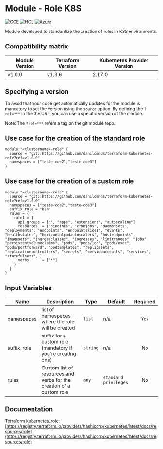 # Module - Role K8S
[![COE](https://img.shields.io/badge/Created%20By-CCoE-blue)]()
[![HCL](https://img.shields.io/badge/language-HCL-blueviolet)](https://www.terraform.io/)
[![Azure](https://img.shields.io/badge/provider-Azure-blue)](https://registry.terraform.io/providers/hashicorp/azurerm/latest)

Module developed to standardize the creation of roles in K8S environments.

## Compatibility matrix

| Module Version | Terraform Version | Kubernetes Provider Version |
|----------------|-------------------| --------------------------- |
| v1.0.0         | v1.3.6            | 2.17.0                      |

## Specifying a version

To avoid that your code get automatically updates for the module is mandatory to set the version using the `source` option. 
By defining the `?ref=***` in the the URL, you can use a specific version of the module.

Note: The `?ref=***` refers a tag on the git module repo.

## Use case for the creation of the standard role
```hcl
module "<clustername>-role" {  
  source = "git::https://github.com/danilomnds/terraform-kubernetes-role?ref=v1.0.0"
  namespaces = ["teste-coe2","teste-coe3"]
}
```

## Use case for the creation of a custom role

```hcl
module "<clustername>-role" {  
  source = "git::https://github.com/danilomnds/terraform-kubernetes-role?ref=v1.0.0"
  namespaces = ["teste-coe2","teste-coe3"]
  suffix_role = "bla"
  rules = {
    rule1 = {
      api_groups = ["", "apps", "extensions", "autoscaling"]
      resources  = ["bindings", "cronjobs", "daemonsets", "deployments", "endpoints", "endpointslices", "events", "healthstates", "horizontalpodautoscalers", "hostendpoints", "imagesets", "ingressclasses", "ingresses", "limitranges", "jobs", "persistentvolumeclaims", "pods", "pods/log", "pods/exec", "pods/portforward", "podtemplates", "replicasets", "replicationcontrollers", "secrets", "serviceaccounts", "services", "statefulsets", ]
      verbs      = ["*"]
    }
  }
}
```

## Input Variables

| Name | Description | Type | Default | Required |
|------|-------------|------|---------|:--------:|
| namespaces | list of namespaces where the role will be created | `list` | n/a | `Yes` |
| suffix_role | suffix for a custom role (mandatory if you're creating one) | `string` | n/a | No |
| rules | Custom list of resources and verbs for the creation of a custom role | `any` | `standard privileges` | No |

## Documentation

Terraform kubernetes_role: <br>
[https://registry.terraform.io/providers/hashicorp/kubernetes/latest/docs/resources/role](https://registry.terraform.io/providers/hashicorp/kubernetes/latest/docs/resources/role)<br>